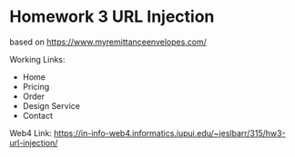# Homework 3 URL Injection
 
based on https://www.myremittanceenvelopes.com/

Working Links:
- Home
- Pricing
- Order
- Design Service
- Contact

Web4 Link: https://in-info-web4.informatics.iupui.edu/~jeslbarr/315/hw3-url-injection/

